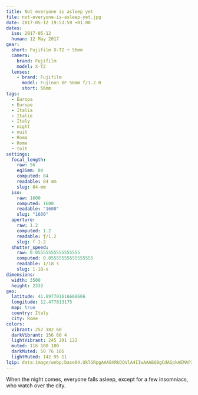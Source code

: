 ```yaml
---
title: Not everyone is asleep yet
file: not-everyone-is-asleep-yet.jpg
date: 2017-05-12 19:53:59 +01:00
dates:
  iso: 2017-05-12
  human: 12 May 2017
gear:
  short: Fujifilm X-T2 + 56mm
  camera:
    brand: Fujifilm
    model: X-T2
  lenses:
    - brand: Fujifilm
      model: Fujinon XF 56mm f/1.2 R
      short: 56mm
tags:
  - Europa
  - Europe
  - Italia
  - Italie
  - Italy
  - night
  - nuit
  - Roma
  - Rome
  - toit
settings:
  focal_length:
    raw: 56
    eq35mm: 84
    computed: 84
    readable: 84 mm
    slug: 84-mm
  iso:
    raw: 1600
    computed: 1600
    readable: "1600"
    slug: "1600"
  aperture:
    raw: 1.2
    computed: 1.2
    readable: ƒ/1.2
    slug: f-1-2
  shutter_speed:
    raw: 0.05555555555555555
    computed: 0.05555555555555555
    readable: 1/18 s
    slug: 1-18-s
dimensions:
  width: 3500
  height: 2333
geo:
  latitude: 41.897701616666666
  longitude: 12.477813175
  map: true
  country: Italy
  city: Rome
colors:
  vibrant: 252 182 60
  darkVibrant: 156 60 4
  lightVibrant: 245 201 122
  muted: 116 100 100
  darkMuted: 50 76 105
  lightMuted: 142 95 11
lqip: data:image/webp;base64,UklGRpgAAABXRUJQVlA4IIwAAABQBgCdASpkAEMAP3GyzF87uamnJnbbs3AuCWcA1QQH9ahFVCtJBoUwL1AiTS9rZ/kgo2OtE7F1VyycAAD+7QKcDifRiA1AYwlKxjndru9UikpHHg0WiIBZfj6deKbQWobY1rXXsreyEHRSMgktK8b4pOBBSFgoOhF9pSY7p3tf12Z0m68Vu/cAAAAAAA==
---
```


When the night comes, everyone falls asleep, except for a few insomniacs, who watch over the city.
